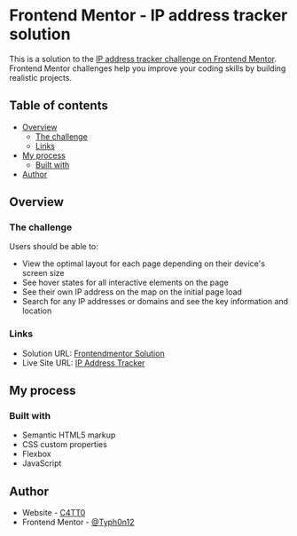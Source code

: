 # Frontend Mentor - IP address tracker solution

This is a solution to the [IP address tracker challenge on Frontend Mentor](https://www.frontendmentor.io/challenges/ip-address-tracker-I8-0yYAH0). Frontend Mentor challenges help you improve your coding skills by building realistic projects. 

## Table of contents

- [Overview](#overview)
  - [The challenge](#the-challenge)
  - [Links](#links)
- [My process](#my-process)
  - [Built with](#built-with)
- [Author](#author)

## Overview

### The challenge

Users should be able to:

- View the optimal layout for each page depending on their device's screen size
- See hover states for all interactive elements on the page
- See their own IP address on the map on the initial page load
- Search for any IP addresses or domains and see the key information and location



### Links

- Solution URL: [Frontendmentor Solution](https://your-solution-url.com](https://www.frontendmentor.io/challenges/ip-address-tracker-I8-0yYAH0/hub?share=true))
- Live Site URL: [IP Address Tracker](https://your-live-site-url.com](https://c4tt0.github.io/IP-Address-Tracker/))

## My process

### Built with

- Semantic HTML5 markup
- CSS custom properties
- Flexbox
- JavaScript


## Author

- Website - [C4TT0](https://c4tt0.github.io/Portfolio/)
- Frontend Mentor - [@Typh0n12](https://www.frontendmentor.io/profile/Typh0n12)
